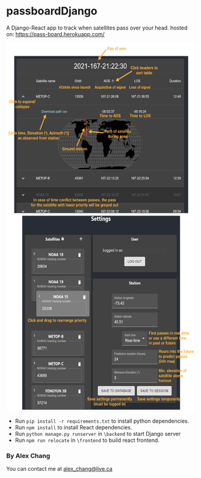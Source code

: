# passboardDjango
A Django-React app to track when satellites pass over your head.
hosted on: https://pass-board.herokuapp.com/


<p align="center">
<img src="https://github.com/alexchang0229/passboardDjango/blob/master/frontend/src/assets/instructions.png?raw=true" height="980"/>
</p>

* Run `pip install -r requirements.txt` to install python dependencies.
* Run `npm install` to install React dependencies.
* Run `python manage.py runserver` in `\backend` to start Django server
* Run `npm run relocate` in `\frontend` to build react frontend.

### By Alex Chang
You can contact me at alex_chang@live.ca
